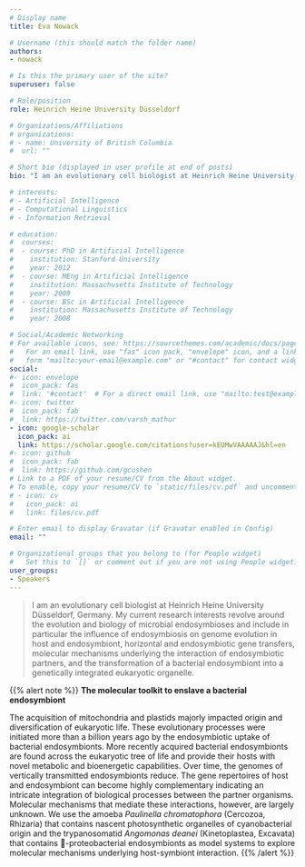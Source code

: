 ```yaml
---
# Display name
title: Eva Nowack

# Username (this should match the folder name)
authors:
- nowack

# Is this the primary user of the site?
superuser: false

# Role/position
role: Heinrich Heine University Düsseldorf

# Organizations/Affiliations
# organizations:
# - name: University of British Columbia
#  url: ""

# Short bio (displayed in user profile at end of posts)
bio: "I am an evolutionary cell biologist at Heinrich Heine University Düsseldorf, Germany. My current research interests revolve around the evolution and biology of microbial endosymbioses and include in particular the influence of endosymbiosis on genome evolution in host and endosymbiont, horizontal and endosymbiotic gene transfers, molecular mechanisms underlying the interaction of endosymbiotic partners, and the transformation of a bacterial endosymbiont into a genetically integrated eukaryotic organelle."

# interests:
# - Artificial Intelligence
# - Computational Linguistics
# - Information Retrieval

# education:
#  courses:
#  - course: PhD in Artificial Intelligence
#    institution: Stanford University
#    year: 2012
#  - course: MEng in Artificial Intelligence
#    institution: Massachusetts Institute of Technology
#    year: 2009
#  - course: BSc in Artificial Intelligence
#    institution: Massachusetts Institute of Technology
#    year: 2008

# Social/Academic Networking
# For available icons, see: https://sourcethemes.com/academic/docs/page-builder/#icons
#   For an email link, use "fas" icon pack, "envelope" icon, and a link in the
#   form "mailto:your-email@example.com" or "#contact" for contact widget.
social:
#- icon: envelope
#  icon_pack: fas
#  link: '#contact'  # For a direct email link, use "mailto:test@example.org".
#- icon: twitter
#  icon_pack: fab
#  link: https://twitter.com/varsh_mathur
- icon: google-scholar
  icon_pack: ai
  link: https://scholar.google.com/citations?user=kEUMwVAAAAAJ&hl=en
#- icon: github
#  icon_pack: fab
#  link: https://github.com/gcushen
# Link to a PDF of your resume/CV from the About widget.
# To enable, copy your resume/CV to `static/files/cv.pdf` and uncomment the lines below.
# - icon: cv
#   icon_pack: ai
#   link: files/cv.pdf

# Enter email to display Gravatar (if Gravatar enabled in Config)
email: ""

# Organizational groups that you belong to (for People widget)
#   Set this to `[]` or comment out if you are not using People widget.
user_groups:
- Speakers
---
```


> I am an evolutionary cell biologist at Heinrich Heine University Düsseldorf, Germany. My current research interests revolve around the evolution and biology of microbial endosymbioses and include in particular the influence of endosymbiosis on genome evolution in host and endosymbiont, horizontal and endosymbiotic gene transfers, molecular mechanisms underlying the interaction of endosymbiotic partners, and the transformation of a bacterial endosymbiont into a genetically integrated eukaryotic organelle.

{{% alert note %}}
**The molecular toolkit to enslave a bacterial endosymbiont**

The acquisition of mitochondria and plastids majorly impacted origin and diversification of eukaryotic life. These evolutionary processes were initiated more than a billion years ago by the endosymbiotic uptake of bacterial endosymbionts. More recently acquired bacterial endosymbionts are found across the eukaryotic tree of life and provide their hosts with novel metabolic and bioenergetic capabilities. Over time, the genomes of vertically transmitted endosymbionts reduce. The gene repertoires of host and endosymbiont can become highly complementary indicating an intricate integration of biological processes between the partner organisms. Molecular mechanisms that mediate these interactions, however, are largely unknown. We use the amoeba *Paulinella chromatophora* (Cercozoa, Rhizaria) that contains nascent photosynthetic organelles of cyanobacterial origin and the trypanosomatid *Angomonas deanei* (Kinetoplastea, Excavata) that contains -proteobacterial endosymbionts as model systems to explore molecular mechanisms underlying host-symbiont interaction.
{{% /alert %}}
